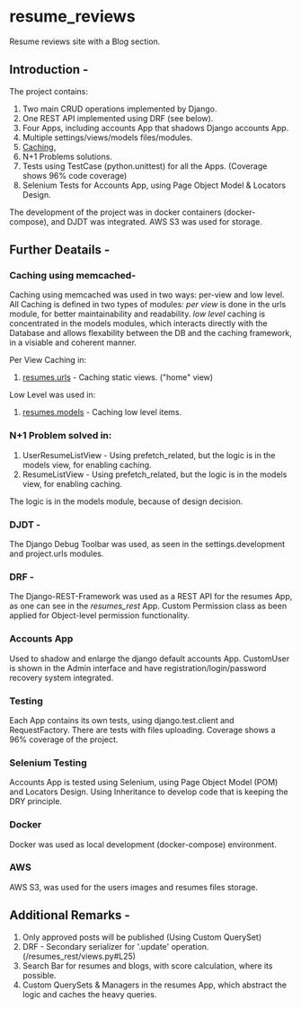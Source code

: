 # resume_reviews
Resume reviews site with a Blog section.

## Introduction -
The project contains:
1. Two main CRUD operations implemented by Django.
2. One REST API implemented using DRF (see below).
3. Four Apps, including accounts App that shadows Django accounts App.
4. Multiple settings/views/models files/modules.
5. [Caching.](/resume_project/settings/development.py#L24)
6. N+1 Problems solutions.
7. Tests using TestCase (python.unittest) for all the Apps. (Coverage shows 96% code coverage)
8. Selenium Tests for Accounts App, using Page Object Model & Locators Design.

The development of the project was in docker containers (docker-compose), and DJDT was integrated.
AWS S3 was used for storage.

## Further Deatails -
### Caching using memcached-
Caching using memcached was used in two ways: per-view and low level.
All Caching is defined in two types of modules:
*per view* is done in the urls module, for better maintainability and readability.
*low level* caching is concentrated in the models modules, which interacts directly with the Database and allows flexability between the DB and the caching framework, in a visiable and coherent manner.

Per View Caching in:
1. [resumes.urls](/resumes/urls.py#L30) - Caching static views. ("home" view)

Low Level was used in:  
1. [resumes.models](/resumes/models.py#L39) - Caching low level items.


### N+1 Problem solved in:
1. UserResumeListView - Using prefetch_related, but the logic is in the models view, for enabling caching.
2. ResumeListView - Using prefetch_related, but the logic is in the models view, for enabling caching.


The logic is in the models module, because of design decision.

### DJDT -
The Django Debug Toolbar was used, as seen in the settings.development and project.urls modules.


### DRF -
The Django-REST-Framework was used as a REST API for the resumes App, as one can see in the *resumes_rest* App.
Custom Permission class as been applied for Object-level permission functionality.

### Accounts App
Used to shadow and enlarge the django default accounts App.
CustomUser is shown in the Admin interface and have registration/login/password recovery system integrated.

### Testing
Each App contains its own tests, using django.test.client and RequestFactory.
There are tests with files uploading.
Coverage shows a 96% coverage of the project.

### Selenium Testing
Accounts App is tested using Selenium, using Page Object Model (POM) and Locators Design. Using Inheritance to develop code that is keeping the DRY principle.

### Docker
Docker was used as local development (docker-compose) environment.

### AWS
AWS S3, was used for the users images and resumes files storage.


## Additional Remarks -
1. Only approved posts will be published (Using Custom QuerySet)
2. DRF - Secondary serializer for '.update' operation. (/resumes_rest/views.py#L25)
3. Search Bar for resumes and blogs, with score calculation, where its possible.
4. Custom QuerySets & Managers in the resumes App, which abstract the logic and caches the heavy queries.
